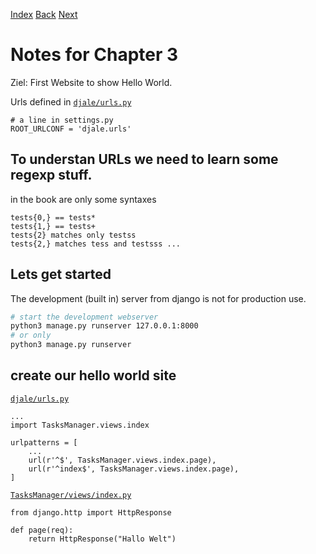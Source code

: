 [Index](README.md)
[Back](002-notes.md)
[Next](004-notes.md)

# Notes for Chapter 3

Ziel: First Website to show Hello World.

Urls defined in [`djale/urls.py`](djale/urls.py)

```python3
# a line in settings.py
ROOT_URLCONF = 'djale.urls'
```

## To understan URLs we need to learn some regexp stuff.

in the book are only some syntaxes

```
tests{0,} == tests*
tests{1,} == tests+
tests{2} matches only testss
tests{2,} matches tess and testsss ...
```

## Lets get started

The development (built in) server from django is not for production use.

```bash
# start the development webserver
python3 manage.py runserver 127.0.0.1:8000
# or only
python3 manage.py runserver
```

## create our hello world site

[`djale/urls.py`](djale/urls.py)
```python3
...
import TasksManager.views.index

urlpatterns = [
    ...
    url(r'^$', TasksManager.views.index.page),
    url(r'^index$', TasksManager.views.index.page),
]
```

[`TasksManager/views/index.py`](TasksManager/views/index.py)
```python3
from django.http import HttpResponse

def page(req):
    return HttpResponse("Hallo Welt")
```

